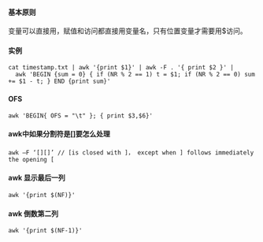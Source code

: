 #### 基本原则
变量可以直接用，赋值和访问都直接用变量名，只有位置变量才需要用$访问。

#### 实例
```
cat timestamp.txt | awk '{print $1}' | awk -F . '{ print $2 }' |
  awk 'BEGIN {sum = 0} { if (NR % 2 == 1) t = $1; if (NR % 2 == 0) sum += $1 - t; } END {print sum}'
```

#### OFS
```
awk 'BEGIN{ OFS = "\t" }; { print $3,$6}'
```
#### awk中如果分割符是[]要怎么处理
```
awk –F ‘[][]’ // [is closed with ]， except when ] follows immediately the opening [
```
#### awk 显示最后一列
```
awk '{print $(NF)}'
```
#### awk 倒数第二列
```
awk '{print $(NF-1)}'
```
